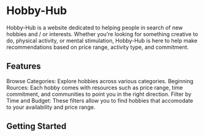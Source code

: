 # Hobby-Hub

Hobby-Hub is a website dedicated to helping people in search of new hobbies and / or interests.  Whether you're looking for something creative to do, physical activity, or mental stimulation, Hobby-Hub is here to help make recommendations based on price range, activity type, and commitment.

## Features

Browse Categories: Explore hobbies across various categories.
Beginning Rources: Each hobby comes with resources such as price range, time commitment, and communities to point you in the right direction.
Filter by Time and Budget: These filters allow you to find hobbies that accomodate to your availability and price range.

## Getting Started

